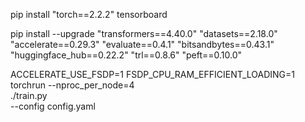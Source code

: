 pip install "torch==2.2.2" tensorboard
 

pip install  --upgrade "transformers==4.40.0" "datasets==2.18.0" "accelerate==0.29.3" "evaluate==0.4.1" "bitsandbytes==0.43.1" "huggingface_hub==0.22.2" "trl==0.8.6" "peft==0.10.0"


ACCELERATE_USE_FSDP=1 FSDP_CPU_RAM_EFFICIENT_LOADING=1 \
torchrun --nproc_per_node=4 \
./train.py \
--config config.yaml